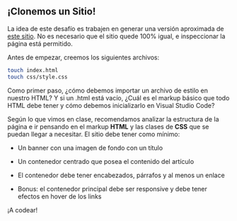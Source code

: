 ## ¡Clonemos un Sitio!

La idea de este desafío es trabajen en generar una versión aproximada de [este sitio](https://medium.com/the-junction/the-generic-medium-article-a648dcf08bf6). No es necesario que el sitio quede 100% igual, e inspeccionar la página está permitido. 

Antes de empezar, creemos los siguientes archivos:

```bash
touch index.html
touch css/style.css
```
Como primer paso, ¿cómo debemos importar un archivo de estilo en nuestro HTML? Y si un .html está vacío, ¿Cuál es el markup básico que todo HTML debe tener y cómo debemos inicializarlo en Visual Studio Code?

Según lo que vimos en clase, recomendamos analizar la estructura de la página e ir pensando en el markup **HTML** y las clases de **CSS** que se puedan llegar a necesitar. El sitio debe tener como mínimo:

- Un banner con una imagen de fondo con un título
- Un contenedor centrado que posea el contenido del artículo
- El contenedor debe tener encabezados, párrafos y al menos un enlace

- Bonus: el contenedor principal debe ser responsive y debe tener efectos en hover de los links

¡A codear!
